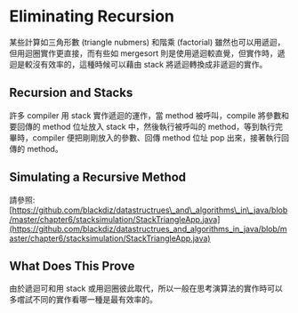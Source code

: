 # Eliminating Recursion

某些計算如三角形數 \(triangle nubmers\) 和階乘 \(factorial\) 雖然也可以用遞迴，但用迴圈實作更直接，而有些如 mergesort 則是使用遞迴較直覺，但實作時，遞迴是較沒有效率的，這種時候可以藉由 stack 將遞迴轉換成非遞迴的實作。

## Recursion and Stacks

許多 compiler 用 stack 實作遞迴的運作，當 method 被呼叫，compile 將參數和要回傳的 method 位址放入 stack 中，然後執行被呼叫的 method，等到執行完畢時，compiler 便把剛剛放入的參數、回傳 method 位址 pop 出來，接著執行回傳的 method。

## Simulating a Recursive Method

請參照: [https://github.com/blackdiz/datastructrues\_and\_algorithms\_in\_java/blob/master/chapter6/stacksimulation/StackTriangleApp.java](https://github.com/blackdiz/datastructrues_and_algorithms_in_java/blob/master/chapter6/stacksimulation/StackTriangleApp.java)

## What Does This Prove

由於遞迴可和用 stack 或用迴圈彼此取代，所以一般在思考演算法的實作時可以多嚐試不同的實作看哪一種是最有效率的。


